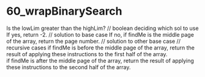 # 60_wrapBinarySearch

Is the lowLim greater than the highLim? // boolean deciding which sol to use
  If yes, return -2.                    // solution to base case
If no,
  if findMe is the middle page of the array, 
    return the page number.             // solution to other base case
  // recursive cases
  if findMe is before the middle page of the array,
    return 
      the result of applying these instructions to the first half of the array.    
  if findMe is after the middle page of the array,
    return
      the result of applying these instructions to the second half of the array.

